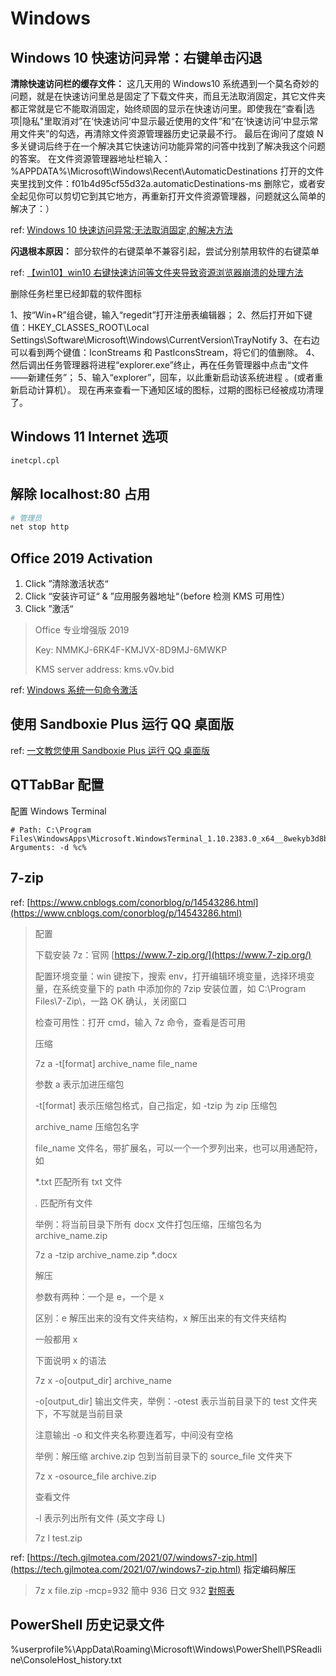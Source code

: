 # Windows

## Windows 10 快速访问异常：右键单击闪退

**清除快速访问栏的缓存文件：** 这几天用的 Windows10 系统遇到一个莫名奇妙的问题，就是在快速访问里总是固定了下载文件夹，而且无法取消固定，其它文件夹都正常就是它不能取消固定，始终顽固的显示在快速访问里。即使我在“查看|选项|隐私"里取消对”在‘快速访问’中显示最近使用的文件”和“在‘快速访问’中显示常用文件夹”的勾选，再清除文件资源管理器历史记录最不行。 最后在询问了度娘 N 多关键词后终于在一个解决其它快速访问功能异常的问答中找到了解决我这个问题的答案。 在文件资源管理器地址栏输入：%APPDATA%\Microsoft\Windows\Recent\AutomaticDestinations 打开的文件夹里找到文件：f01b4d95cf55d32a.automaticDestinations-ms 删除它，或者安全起见你可以剪切它到其它地方，再重新打开文件资源管理器，问题就这么简单的解决了：）

ref: [Windows 10 快速访问异常:无法取消固定,的解决方法](https://blog.csdn.net/yin0hao/article/details/88052343)

**闪退根本原因：** 部分软件的右键菜单不兼容引起，尝试分别禁用软件的右键菜单

ref: [【win10】win10 右键快速访问等文件夹导致资源浏览器崩溃的处理方法](https://blog.csdn.net/sunjinshengli/article/details/82977516?utm_medium=distribute.pc_relevant_t0.none-task-blog-BlogCommendFromMachineLearnPai2-1.add_param_isCf&depth_1-utm_source=distribute.pc_relevant_t0.none-task-blog-BlogCommendFromMachineLearnPai2-1.add_param_isCf)

删除任务栏里已经卸载的软件图标

1、按“Win+R”组合键，输入“regedit”打开注册表编辑器；
2、然后打开如下键值：HKEY_CLASSES_ROOT\Local Settings\Software\Microsoft\Windows\CurrentVersion\TrayNotify
3、在右边可以看到两个键值：IconStreams 和 PastIconsStream，将它们的值删除。
4、然后调出任务管理器将进程“explorer.exe”终止，再在任务管理器中点击“文件——新建任务”；
5、输入“explorer”，回车，以此重新启动该系统进程 。(或者重新启动计算机）。
现在再来查看一下通知区域的图标，过期的图标已经被成功清理了。

## Windows 11 Internet 选项

```bash
inetcpl.cpl
```

## 解除 localhost:80 占用

```bash
# 管理员
net stop http
```

## Office 2019 Activation

1. Click ”清除激活状态“
2. Click “安装许可证“ & ”应用服务器地址“（before 检测 KMS 可用性）
3. Click ”激活“

> Office 专业增强版 2019
>
> Key: NMMKJ-6RK4F-KMJVX-8D9MJ-6MWKP
>
> KMS server address: kms.v0v.bid

ref: [Windows 系统一句命令激活](https://v0v.bid/)

## 使用 Sandboxie Plus 运行 QQ 桌面版

ref: [一文教您使用 Sandboxie Plus 运行 QQ 桌面版](https://ericclose.github.io/run-QQ-with-Sandboxie-Plus.html)

## QTTabBar 配置

配置 Windows Terminal

```plaintext
# Path: C:\Program Files\WindowsApps\Microsoft.WindowsTerminal_1.10.2383.0_x64__8wekyb3d8bbwe\wt.exe
Arguments: -d %c%
```

## 7-zip

ref: [https://www.cnblogs.com/conorblog/p/14543286.html](https://www.cnblogs.com/conorblog/p/14543286.html)

> 配置
>
> 下载安装 7z：官网 [https://www.7-zip.org/](https://www.7-zip.org/)
>
> 配置环境变量：win 键按下，搜索 env，打开编辑环境变量，选择环境变量，在系统变量下的 path 中添加你的 7zip 安装位置，如 C:\Program Files\7-Zip\，一路 OK 确认，关闭窗口
>
> 检查可用性：打开 cmd，输入 7z 命令，查看是否可用
>
> 压缩
>
> 7z a -t[format] archive_name file_name
>
> 参数 a 表示加进压缩包
>
> -t[format] 表示压缩包格式，自己指定，如 -tzip 为 zip 压缩包
>
> archive_name 压缩包名字
>
> file_name 文件名，带扩展名，可以一个一个罗列出来，也可以用通配符，如
>
> \*.txt 匹配所有 txt 文件
>
> _._ 匹配所有文件
>
> 举例：将当前目录下所有 docx 文件打包压缩，压缩包名为 archive_name.zip
>
> 7z a -tzip archive_name.zip \*.docx
>
> 解压
>
> 参数有两种：一个是 e，一个是 x
>
> 区别：e 解压出来的没有文件夹结构，x 解压出来的有文件夹结构
>
> 一般都用 x
>
> 下面说明 x 的语法
>
> 7z x -o[output_dir] archive_name
>
> -o[output_dir] 输出文件夹，举例：-otest 表示当前目录下的 test 文件夹下，不写就是当前目录
>
> 注意输出 -o 和文件夹名称要连着写，中间没有空格
>
> 举例：解压缩 archive.zip 包到当前目录下的 source_file 文件夹下
>
> 7z x -osource_file archive.zip
>
> 查看文件
>
> -l 表示列出所有文件 (英文字母 L)
>
> 7z l test.zip

ref: [https://tech.gjlmotea.com/2021/07/windows7-zip.html](https://tech.gjlmotea.com/2021/07/windows7-zip.html)
指定编码解压

> 7z x file.zip -mcp=932
> 簡中 936
> 日文 932
> [對照表](https://www.wikiwand.com/en/Code_page#/DOS_code_pages)

## PowerShell 历史记录文件

%userprofile%\AppData\Roaming\Microsoft\Windows\PowerShell\PSReadline\ConsoleHost_history.txt
